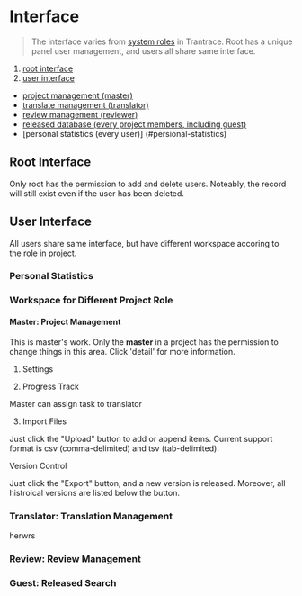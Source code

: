 # Interface

> The interface varies from [system roles](roles.md#system-roles) in Trantrace. Root has a unique panel user management, and users all share same interface.

1. [root interface](#root)
2. [user interface](#)
 * [project management (master)](#project-management)
 * [translate management (translator)](#translation-management)
 * [review management (reviewer)](#review-management)
 * [released database (every project members, including guest)](#project-management)
 * [personal statistics (every user)] (#persional-statistics)



## Root Interface

<span id='root'></span>

Only root has the permission to add and delete users. Noteably, the record will still exist even if the user has been deleted.

## User Interface

<span id='user'></span>

All users share same interface, but have different workspace accoring to the role in project.
 
### Personal Statistics

### Workspace for Different Project Role

#### Master: Project Management

<span id='master'></span>

This is master's work. Only the **master** in a project has the permission to change things in this area. Click 'detail' for more information.

1. Settings 

2. Progress Track

Master can assign task to translator 

3. Import Files

Just click the "Upload" button to add or append items. Current support format is csv (comma-delimited) and tsv (tab-delimited).

 Version Control

Just click the "Export" button, and a new version is released. Moreover, all histroical versions are listed below the button.

### Translator: Translation Management

<span id='translator'></span>


herwrs 


### Review: Review Management

<span id='reviewer'></span>


### Guest: Released Search
<span id='guest'></span>












## 



